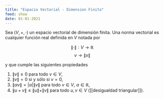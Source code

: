 ```yaml
---
title: "Espacio Vectorial - Dimension Finita"
feed: show
date: 01-01-2021
---
```


Sea $(V, +, \cdot)$ un espacio vectorial de dimensión finita. Una norma vectorial es cualquier función real definida en $V$ notada por

$$
\| \cdot \|: V \rightarrow \mathbb{R}
$$
$$v\rightarrow\|x\|$$

y que cumple las siguientes propiedades

1. $\|v\| \geq 0$ para todo $v \in V$,
2. $\|v\| = 0$ si y sólo si $v = 0$,
3. $\|\alpha v\| = |\alpha| \|v\|$ para todo $v \in V$, $\alpha \in \mathbb{R}$,
4. $\|u + v\| \leq \|u\| + \|v\|$ para todo $u, v \in V$ ([[desigualdad triangular]]).
